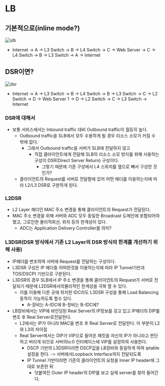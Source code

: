 # LB
## 기본적으로(inline mode?)
![slb](https://user-images.githubusercontent.com/19552819/98251343-f3872d80-1fbb-11eb-9140-aae796b26fe4.jpg)
- Internet → A → L3 Switch → B  → L4 Switch → C → Web Server → C → L4 Switch → B → L3 Switch → A → Internet

## DSR이면?

![dsr](https://user-images.githubusercontent.com/19552819/98251348-f41fc400-1fbb-11eb-990d-d569334cebde.jpg)

- Internet → A → L3 Switch → B → L4 Switch → B -> L3 Switch -> C → L2 Switch → D → Web Server 1 → D → L2 Switch → C → L3 Switch → Internet

### DSR에 대해서
- 보통 서비스에서는 Inbound traffic 대비 Outbound traffic이 월등히 높다.
  - Outbound traffic을 SLB에서 모두 수용하게 될 경우 리소스 소모가 커질 수 밖에 없다.
    - 그래서 Outbound traffic을 서버가 SLB에 전달하지 않고 
      - 직접 클라이언트에게 전달해 SLB의 리소스 소모 방지를 위해 사용하는 구성이 DSR(Direct Server Return) 구성이다.
        - 그렇기 때문에 기존 구성에서 L4 스위치를 옆으로 빼서 구성한 것 인가?
  - 클라이언트의 Request를 서버로 전달함에 있어 어떤 헤더를 이용하는지에 따라 L2/L3 DSR로 구분하게 된다.

### L2DSR
  - L2 Layer 헤더인 MAC 주소 변경을 통해 클라이언트의 Request가 전달된다.
  - MAC 주소 변경을 위해 서버와 ADC 모두 동일한 Broadcast 도메인에 포함되어야 했고, 그로인한 물리적회선, 위치 등의 한계성이 있다.
    - ADC는 Application Delivery Controller를 의미?

### L3DSR(DSR 방식에서 기존 L2 Layer의 DSR 방식의 한계를 개선하기 위해 사용)
  - IP헤더를 변조하여 서버에 Request를 전달하는 구성이다.
  - L3DSR 구성은 IP 헤더중 어떠한것을 이용하는지에 따라 IP Tunnel기반과 TOS(DSCP) 기반으로 구분된다.
  - L3DSR의 경우 SLB에서 IP 주소 변경을 통해 클라이언트의 Request가 서버로 전달되기 때문에 L2DSR에서의물리적인 한계성을 극복 할 수 있다.
    - 이를 이용해 다른 곳에 위치한 IDC라도 L3DSR 구성을 통해 Load Balancing 동작이 가능하도록 할수 있다.
      - A-장비는 A-IDC에 B-장비는 B-IDC에?
  - LB장비에서는 VIP에 바인딩된 Real Server의 IP정보를 갖고 있고 IP헤더의 DIP를 변조 후 Real Server로전달한다.
    - L2에서는 IP가 아니라 MAC을 변조 후 Real Server로 전달한다. 이 부분이 L2와 L3의 차이점
    - Real Server에서는 DIP가 VIP으로 들어온 패킷을 자신의 IP가 아니라고 판단하고 버리게 되므로 서버의lo:0 인터페이스에 VIP를 설정하여 사용한다.
      - DSCP 기반의 L3DSR이라면 DSCP값을 LB장비와 동일하게 하여 iptable 설정을 한다. -> 서버에서Loopback Interface까지 전달되도록
      - IP Tunnel 기반이라면 기존의 클라이언트의 요청을 Inner IP header에 그대로 보존한 뒤 
        - 덧붙여진 Outer IP header의 DIP를 보고 실제 server를 찾아 들어간다. 